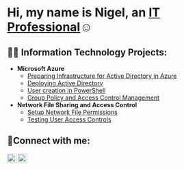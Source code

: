 <h1>Hi, my name is Nigel, an <a href="https://www.linkedin.com/in/nigel-stroude-secure/">IT Professional</a>☺</h1>

<h2>👨‍💻 Information Technology Projects:</h2>

- <b>Microsoft Azure</b>
  - [Preparing Infrastructure for Active Directory in Azure](https://github.com/nstroude/Active-Directory-infrastructure)
  - [Deploying Active Directory](https://github.com/nstroude/AD-Deploy)
  - [User creation in PowerShell](https://github.com/nstroude/user-creation)
  - [Group Policy and Access Control Management](https://github.com/nstroude/access-ctrl)
- <b>Network File Sharing and Access Control</b>
  - [Setup Network File Permissions](https://github.com/nstroude/network-file-setup)
  - [Testing User Access Controls](https://github.com/nstroude/testing-access)

<h2>🤳Connect with me:</h2>


[<img align="left" alt="Josh | LinkedIn" width="22px" src="https://cdn.jsdelivr.net/npm/simple-icons@v3/icons/linkedin.svg" />][linkedin]
[<img align="left" alt="Josh | Instagram" width="22px" src="https://cdn.jsdelivr.net/npm/simple-icons@v3/icons/instagram.svg" />][instagram]

[instagram]: https://www.instagram.com/stroudee4life
[linkedin]: https://www.linkedin.com/in/nigel-stroude-secure/ 
